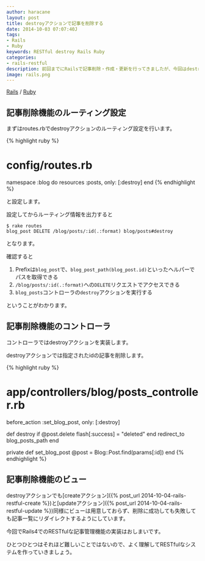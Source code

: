 ```yaml
---
author: haracane
layout: post
title: destroyアクションで記事を削除する
date: 2014-10-03 07:07:40J
tags:
- Rails
- Ruby
keywords: RESTful destroy Rails Ruby
categories:
- rails-restful
description: 前回までにRailsで記事削除・作成・更新を行ってきましたが、今回はdestroyアクションでRESTfulに記事データを削除します。
image: rails.png
---
```

[Rails](/tags/rails/) / [Ruby](/tags/ruby/)

## 記事削除機能のルーティング設定

まずはroutes.rbでdestroyアクションのルーティング設定を行います。

{% highlight ruby %}
# config/routes.rb
namespace :blog do
  resources :posts, only: [:destroy]
end
{% endhighlight %}

と設定します。

設定してからルーティング情報を出力すると

    $ rake routes
    blog_post DELETE /blog/posts/:id(.:format) blog/posts#destroy

となります。

確認すると

1. Prefixは`blog_post`で、`blog_post_path(blog_post.id)`といったヘルパーでパスを取得できる
2. `/blog/posts/:id(.:format)`への`DELETE`リクエストでアクセスできる
3. `blog_posts`コントローラの`destroy`アクションを実行する

ということがわかります。

## 記事削除機能のコントローラ

コントローラではdestroyアクションを実装します。

destroyアクションでは指定されたidの記事を削除します。

{% highlight ruby %}
# app/controllers/blog/posts_controller.rb
before_action :set_blog_post, only: [:destroy]

def destroy
  if @post.delete
    flash[:success] = "deleted"
  end
  redirect_to blog_posts_path
end

private
  def set_blog_post
    @post = Blog::Post.find(params[:id])
  end
{% endhighlight %}

## 記事削除機能のビュー

destroyアクションでも[createアクション]({% post_url 2014-10-04-rails-restful-create %})と[updateアクション]({% post_url 2014-10-04-rails-restful-update %})同様にビューは用意しておらず、削除に成功しても失敗しても記事一覧にリダイレクトするようにしています。

今回でRails4でのRESTfulな記事管理機能の実装はおしまいです。

ひとつひとつはそれほど難しいことではないので、よく理解してRESTfulなシステムを作っていきましょう。
